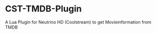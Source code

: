 CST-TMDB-Plugin
===============

A Lua Plugin for Neutrino HD (Coolstream) to get Movieinformation from TMDB
